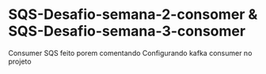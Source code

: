 # SQS-Desafio-semana-2-consomer & SQS-Desafio-semana-3-consomer
Consumer SQS feito porem comentando
Configurando kafka consumer no projeto

